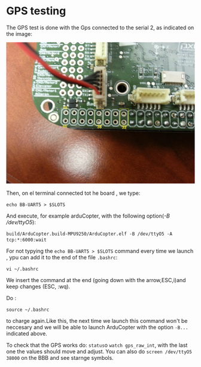 # GPS testing



The GPS test is done with the Gps connected to the serial 2, as indicated on the image:

![GPS](../erleimg/GPS.jpg)

Then, on el terminal connected tot he board , we type:
```
echo BB-UART5 > $SLOTS
```
And execute, for example arduCopter, with the following option(*-B /dev/ttyO5*):
```
build/ArduCopter.build-MPU9250/ArduCopter.elf -B /dev/ttyO5 -A tcp:*:6000:wait
```

For not typying the `echo BB-UART5 > $SLOTS` command every time we launch , ypu can add it to the end of the file `.bashrc`:
```
vi ~/.bashrc
```
We insert the command at the end (going down with the arrow,ESC,i)and keep changes (ESC, :wq).

Do :
```
source ~/.bashrc
```
to charge again.Like this, the next time we launch this command won't be neccesary and we will be able to launch ArduCopter with the option `-B...` indicated above.

To check that the GPS works do:
`status`o `watch gps_raw_int`, with the last one the values should move and adjust.
You can also do `screen /dev/ttyO5 38000` on the BBB and see starnge symbols.
